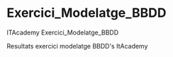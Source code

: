 # Exercici_Modelatge_BBDD
ITAcademy Exercici_Modelatge_BBDD 

Resultats exercici modelatge BBDD's ItAcademy
